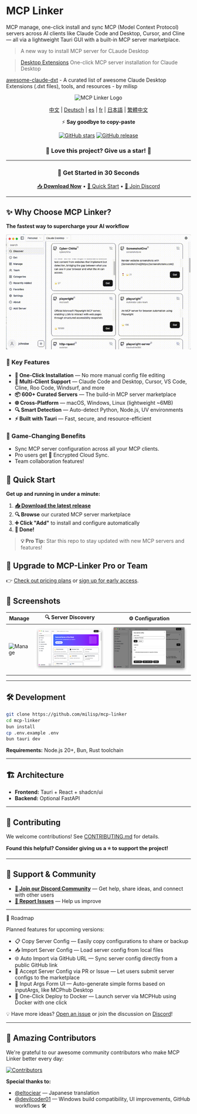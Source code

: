 # MCP Linker

MCP manage, one-click install and sync MCP (Model Context Protocol) servers across AI clients like Claude Code and Desktop, Cursor, and Cline — all via a lightweight Tauri GUI with a built-in MCP server marketplace.

> A new way to install MCP server for CLaude Desktop

> [Desktop Extensions](https://www.anthropic.com/engineering/desktop-extensions) One-click MCP server installation for Claude Desktop

[awesome-claude-dxt](https://github.com/milisp/awesome-claude-dxt) - A curated list of awesome Claude Desktop Extensions (.dxt files), tools, and resources - by milisp

<div align="center">

![MCP Linker Logo](./public/logo.png)

[中文](./docs/README.zh-CN.md) | [Deutsch](./docs/README.de.md) | [es](./docs/README.es.md) | [fr](./docs/README.fr.md) | [日本語](./docs/README.ja-JP.md) | [繁體中文](./docs/README.zh-Han.md)

⚡️ **Say goodbye to copy-paste**

[![GitHub stars](https://img.shields.io/github/stars/milisp/mcp-linker?style=for-the-badge&logo=github&color=yellow)](https://github.com/milisp/mcp-linker/stargazers)
[![GitHub release](https://img.shields.io/github/release/milisp/mcp-linker.svg?style=for-the-badge&logo=github)](https://github.com/milisp/mcp-linker/releases)

### 🌟 **Love this project? Give us a star!** 🌟

---

### 🚀 Get Started in 30 Seconds

[📥 **Download Now**](https://github.com/milisp/mcp-linker/releases) • [🚀 Quick Start](#quick-start) • [💬 Join Discord](https://discord.gg/UqXeVqUKQq)

</div>

---

## ✨ Why Choose MCP Linker?

**The fastest way to supercharge your AI workflow**

![Demo](./images/demo.gif)

### 🎯 Key Features

- **🚀 One-Click Installation** — No more manual config file editing
- **🔄 Multi-Client Support** — Claude Code and Desktop, Cursor, VS Code, Cline, Roo Code, Windsurf, and more
- **📦 600+ Curated Servers** — The build-in MCP server marketplace
- **🌐 Cross-Platform** — macOS, Windows, Linux (lightweight ~6MB)
- **🔍 Smart Detection** — Auto-detect Python, Node.js, UV environments
- **⚡ Built with Tauri** — Fast, secure, and resource-efficient

### 💎 Game-Changing Benefits

- Sync MCP server configuration across all your MCP clients.
- Pro users get 🔐 Encrypted Cloud Sync.
- Team collaboration features!

## 🚀 Quick Start

**Get up and running in under a minute:**

1. **[📥 Download the latest release](https://github.com/milisp/mcp-linker/releases)**
2. **🔍 Browse** our curated MCP server marketplace
3. **➕ Click "Add"** to install and configure automatically
4. **🎉 Done!**

> **💡 Pro Tip:** Star this repo to stay updated with new MCP servers and features!

## 🚀 Upgrade to MCP-Linker Pro or Team

👉 [Check out pricing plans](./early-access.md) or [sign up for early access](https://mcp-linker.store/early-access).

## 📸 Screenshots

| Manage                         | 🔍 Server Discovery            | ⚙️ Configuration               |
| ------------------------------ | ------------------------------ | ------------------------------ |
| ![Manage](./images/manage.png) | ![Discover](./images/home.png) | ![Config](./images/config.png) |

---

## 🛠️ Development

```bash
git clone https://github.com/milisp/mcp-linker
cd mcp-linker
bun install
cp .env.example .env
bun tauri dev
```

**Requirements:** Node.js 20+, Bun, Rust toolchain

---

## 🏗️ Architecture

- **Frontend:** Tauri + React + shadcn/ui
- **Backend:** Optional FastAPI

---

## 🤝 Contributing

We welcome contributions! See [CONTRIBUTING.md](./CONTRIBUTING.md) for details.

**Found this helpful? Consider giving us a ⭐ to support the project!**

---

## 💬 Support & Community

- **[💬 Join our Discord Community](https://discord.gg/UqXeVqUKQq)** — Get help, share ideas, and connect with other users
- **[🐛 Report Issues](https://github.com/milisp/mcp-linker/issues)** — Help us improve

---

📅 Roadmap

Planned features for upcoming versions:

- 📋 Copy Server Config — Easily copy configurations to share or backup
- 📥 Import Server Config — Load server config from local files
- 🌐 Auto Import via GitHub URL — Sync server config directly from a public GitHub link
- 🔁 Accept Server Config via PR or Issue — Let users submit server configs to the marketplace
- 🧩 Input Args Form UI — Auto-generate simple forms based on inputArgs, like MCPhub Desktop
- 🐳 One-Click Deploy to Docker — Launch server via MCPHub using Docker with one click

💡 Have more ideas? [Open an issue](https://github.com/milisp/mcp-linker/issues) or join the discussion on [Discord](https://discord.gg/UqXeVqUKQq)!

---

## 🎉 Amazing Contributors

We're grateful to our awesome community contributors who make MCP Linker better every day:

[![Contributors](https://contrib.rocks/image?repo=milisp/mcp-linker)](https://github.com/milisp/mcp-linker/graphs/contributors)

**Special thanks to:**

- [@eltociear](https://github.com/eltociear) — Japanese translation
- [@devilcoder01](https://github.com/devilcoder01) — Windows build compatibility, UI improvements, GitHub workflows 🛠️

